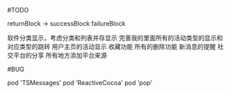 #TODO

returnBlock -> successBlock failureBlock

软件分类显示，考虑分类和列表并存显示
完善我的里面所有的活动类型的显示和对应类型的跳转
用户主页的活动显示
收藏功能
所有的删除功能
新消息的提醒
社交平台的分享
所有地方添加平台来源

#BUG


pod 'TSMessages'
pod 'ReactiveCocoa'
pod 'pop'